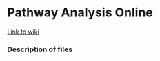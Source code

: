 # Pathway Analysis Online

[Link to wiki](https://github.com/gladstone-institutes/Bioinformatics-Workshops/wiki/Introduction-to-Pathway-Analysis-and-Visualization)

### Description of files
